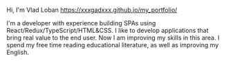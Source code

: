 Hi, I'm Vlad Loban
https://xxxgadxxx.github.io/my_portfolio/

I'm a developer with experience building SPAs using React/Redux/TypeScript/HTML&CSS. I like to develop applications that bring real value to the end user. Now I am improving my skills in this area. I spend my free time reading educational literature, as well as improving my English.
